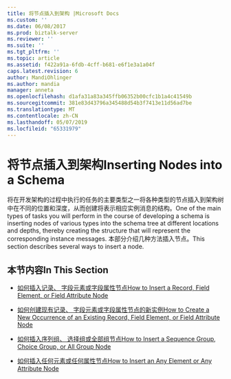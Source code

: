 ```yaml
---
title: 将节点插入到架构 |Microsoft Docs
ms.custom: ''
ms.date: 06/08/2017
ms.prod: biztalk-server
ms.reviewer: ''
ms.suite: ''
ms.tgt_pltfrm: ''
ms.topic: article
ms.assetid: f422a91a-6fdb-4cff-b681-e6f1e3a1a04f
caps.latest.revision: 6
author: MandiOhlinger
ms.author: mandia
manager: anneta
ms.openlocfilehash: d1afa31a83a345ffb06352b00cfc1b1a4c41549b
ms.sourcegitcommit: 381e83d43796a345488d54b3f7413e11d56ad7be
ms.translationtype: MT
ms.contentlocale: zh-CN
ms.lasthandoff: 05/07/2019
ms.locfileid: "65331979"
---
```

# <a name="inserting-nodes-into-a-schema"></a><span data-ttu-id="0eced-102">将节点插入到架构</span><span class="sxs-lookup"><span data-stu-id="0eced-102">Inserting Nodes into a Schema</span></span>
<span data-ttu-id="0eced-103">将在开发架构的过程中执行的任务的主要类型之一将各种类型的节点插入到架构树中在不同的位置和深度，从而创建将表示相应实例消息的结构。</span><span class="sxs-lookup"><span data-stu-id="0eced-103">One of the main types of tasks you will perform in the course of developing a schema is inserting nodes of various types into the schema tree at different locations and depths, thereby creating the structure that will represent the corresponding instance messages.</span></span> <span data-ttu-id="0eced-104">本部分介绍几种方法插入节点。</span><span class="sxs-lookup"><span data-stu-id="0eced-104">This section describes several ways to insert a node.</span></span>  
  
## <a name="in-this-section"></a><span data-ttu-id="0eced-105">本节内容</span><span class="sxs-lookup"><span data-stu-id="0eced-105">In This Section</span></span>  
  
-   [<span data-ttu-id="0eced-106">如何插入记录、 字段元素或字段属性节点</span><span class="sxs-lookup"><span data-stu-id="0eced-106">How to Insert a Record, Field Element, or Field Attribute Node</span></span>](../core/how-to-insert-a-record-field-element-or-field-attribute-node.md)  
  
-   [<span data-ttu-id="0eced-107">如何创建现有记录、 字段元素或字段属性节点的新实例</span><span class="sxs-lookup"><span data-stu-id="0eced-107">How to Create a New Occurrence of an Existing Record, Field Element, or Field Attribute Node</span></span>](../core/create-new-occurrence-of-an-existing-record-field-element-or-field-attribute.md)  
  
-   [<span data-ttu-id="0eced-108">如何插入序列组、 选择组或全部组节点</span><span class="sxs-lookup"><span data-stu-id="0eced-108">How to Insert a Sequence Group, Choice Group, or All Group Node</span></span>](../core/how-to-insert-a-sequence-group-choice-group-or-all-group-node.md)  
  
-   [<span data-ttu-id="0eced-109">如何插入任何元素或任何属性节点</span><span class="sxs-lookup"><span data-stu-id="0eced-109">How to Insert an Any Element or Any Attribute Node</span></span>](../core/how-to-insert-an-any-element-or-any-attribute-node.md)